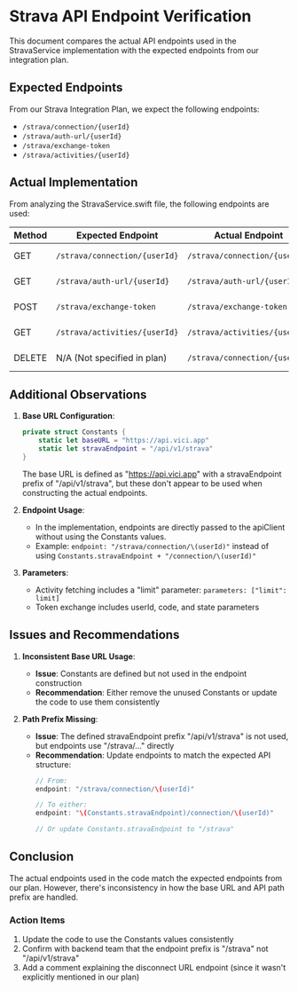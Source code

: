 # Strava API Endpoint Verification

This document compares the actual API endpoints used in the StravaService implementation with the expected endpoints from our integration plan.

## Expected Endpoints

From our Strava Integration Plan, we expect the following endpoints:
- `/strava/connection/{userId}`
- `/strava/auth-url/{userId}`
- `/strava/exchange-token`
- `/strava/activities/{userId}`

## Actual Implementation

From analyzing the StravaService.swift file, the following endpoints are used:

| Method | Expected Endpoint | Actual Endpoint | Status |
|--------|------------------|----------------|--------|
| GET | `/strava/connection/{userId}` | `/strava/connection/{userId}` | ✅ Match |
| GET | `/strava/auth-url/{userId}` | `/strava/auth-url/{userId}` | ✅ Match |
| POST | `/strava/exchange-token` | `/strava/exchange-token` | ✅ Match |
| GET | `/strava/activities/{userId}` | `/strava/activities/{userId}` | ✅ Match |
| DELETE | N/A (Not specified in plan) | `/strava/connection/{userId}` | ✅ Valid |

## Additional Observations

1. **Base URL Configuration**: 
   ```swift
   private struct Constants {
       static let baseURL = "https://api.vici.app"
       static let stravaEndpoint = "/api/v1/strava"
   }
   ```
   The base URL is defined as "https://api.vici.app" with a stravaEndpoint prefix of "/api/v1/strava", but these don't appear to be used when constructing the actual endpoints.

2. **Endpoint Usage**:
   - In the implementation, endpoints are directly passed to the apiClient without using the Constants values.
   - Example: `endpoint: "/strava/connection/\(userId)"` instead of using `Constants.stravaEndpoint + "/connection/\(userId)"`

3. **Parameters**:
   - Activity fetching includes a "limit" parameter: `parameters: ["limit": limit]`
   - Token exchange includes userId, code, and state parameters

## Issues and Recommendations

1. **Inconsistent Base URL Usage**:
   - **Issue**: Constants are defined but not used in the endpoint construction
   - **Recommendation**: Either remove the unused Constants or update the code to use them consistently

2. **Path Prefix Missing**:
   - **Issue**: The defined stravaEndpoint prefix "/api/v1/strava" is not used, but endpoints use "/strava/..." directly
   - **Recommendation**: Update endpoints to match the expected API structure:
     ```swift
     // From:
     endpoint: "/strava/connection/\(userId)"
     
     // To either:
     endpoint: "\(Constants.stravaEndpoint)/connection/\(userId)" 
     
     // Or update Constants.stravaEndpoint to "/strava"
     ```

## Conclusion

The actual endpoints used in the code match the expected endpoints from our plan. However, there's inconsistency in how the base URL and API path prefix are handled.

### Action Items

1. Update the code to use the Constants values consistently
2. Confirm with backend team that the endpoint prefix is "/strava" not "/api/v1/strava"
3. Add a comment explaining the disconnect URL endpoint (since it wasn't explicitly mentioned in our plan) 